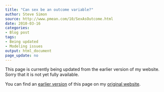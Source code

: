```yaml
---
title: "Can sex be an outcome variable?"
author: Steve Simon
source: http://www.pmean.com/10/SexAsOutcome.html
date: 2010-03-16
categories:
- Blog post
tags:
- Being updated
- Modeling issues
output: html_document
page_update: no
---
```


This page is currently being updated from the earlier version of my website. Sorry that it is not yet fully available.

<!---More--->

You can find an [earlier version][sim1] of this page on my [original website][sim2].

[sim1]: http://www.pmean.com/10/SexAsOutcome.html
[sim2]: http://www.pmean.com/original_site.html
